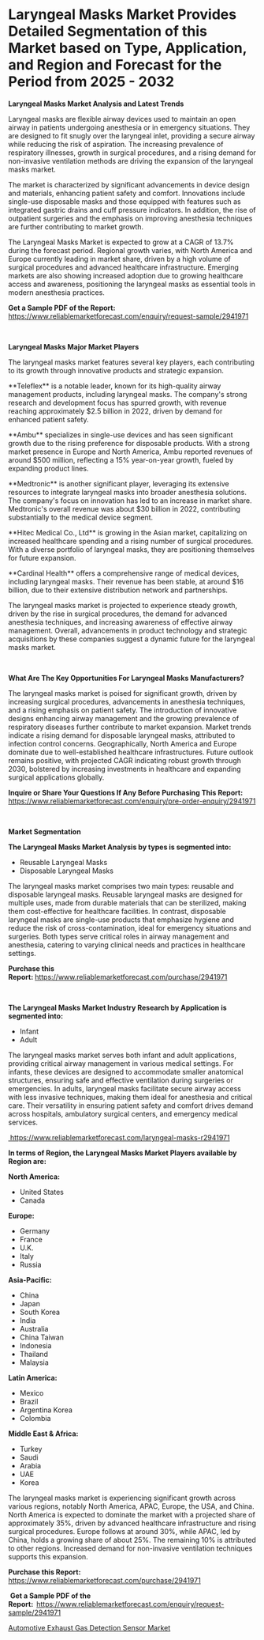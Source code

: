 <p><h1>Laryngeal Masks Market Provides Detailed Segmentation of this Market based on Type, Application, and Region and Forecast for the Period from 2025 - 2032</h1></p><p><strong>Laryngeal Masks Market Analysis and Latest Trends</strong></p>
<p><p>Laryngeal masks are flexible airway devices used to maintain an open airway in patients undergoing anesthesia or in emergency situations. They are designed to fit snugly over the laryngeal inlet, providing a secure airway while reducing the risk of aspiration. The increasing prevalence of respiratory illnesses, growth in surgical procedures, and a rising demand for non-invasive ventilation methods are driving the expansion of the laryngeal masks market.</p><p>The market is characterized by significant advancements in device design and materials, enhancing patient safety and comfort. Innovations include single-use disposable masks and those equipped with features such as integrated gastric drains and cuff pressure indicators. In addition, the rise of outpatient surgeries and the emphasis on improving anesthesia techniques are further contributing to market growth.</p><p>The Laryngeal Masks Market is expected to grow at a CAGR of 13.7% during the forecast period. Regional growth varies, with North America and Europe currently leading in market share, driven by a high volume of surgical procedures and advanced healthcare infrastructure. Emerging markets are also showing increased adoption due to growing healthcare access and awareness, positioning the laryngeal masks as essential tools in modern anesthesia practices.</p></p>
<p><strong>Get a Sample PDF of the Report:&nbsp;</strong> <a href="https://www.reliablemarketforecast.com/enquiry/request-sample/2941971?utm_campaign=2450&utm_medium=2&utm_source=Github&utm_content=ia&utm_term=15032025&utm_id=laryngeal-masks">https://www.reliablemarketforecast.com/enquiry/request-sample/2941971</a></p>
<p>&nbsp;</p>
<p><strong>Laryngeal Masks Major Market Players</strong></p>
<p><p>The laryngeal masks market features several key players, each contributing to its growth through innovative products and strategic expansion.</p><p>**Teleflex** is a notable leader, known for its high-quality airway management products, including laryngeal masks. The company's strong research and development focus has spurred growth, with revenue reaching approximately $2.5 billion in 2022, driven by demand for enhanced patient safety.</p><p>**Ambu** specializes in single-use devices and has seen significant growth due to the rising preference for disposable products. With a strong market presence in Europe and North America, Ambu reported revenues of around $500 million, reflecting a 15% year-on-year growth, fueled by expanding product lines.</p><p>**Medtronic** is another significant player, leveraging its extensive resources to integrate laryngeal masks into broader anesthesia solutions. The company's focus on innovation has led to an increase in market share. Medtronic's overall revenue was about $30 billion in 2022, contributing substantially to the medical device segment.</p><p>**Hitec Medical Co., Ltd** is growing in the Asian market, capitalizing on increased healthcare spending and a rising number of surgical procedures. With a diverse portfolio of laryngeal masks, they are positioning themselves for future expansion.</p><p>**Cardinal Health** offers a comprehensive range of medical devices, including laryngeal masks. Their revenue has been stable, at around $16 billion, due to their extensive distribution network and partnerships.</p><p>The laryngeal masks market is projected to experience steady growth, driven by the rise in surgical procedures, the demand for advanced anesthesia techniques, and increasing awareness of effective airway management. Overall, advancements in product technology and strategic acquisitions by these companies suggest a dynamic future for the laryngeal masks market.</p></p>
<p>&nbsp;</p>
<p><strong>What Are The Key Opportunities For Laryngeal Masks Manufacturers?</strong></p>
<p><p>The laryngeal masks market is poised for significant growth, driven by increasing surgical procedures, advancements in anesthesia techniques, and a rising emphasis on patient safety. The introduction of innovative designs enhancing airway management and the growing prevalence of respiratory diseases further contribute to market expansion. Market trends indicate a rising demand for disposable laryngeal masks, attributed to infection control concerns. Geographically, North America and Europe dominate due to well-established healthcare infrastructures. Future outlook remains positive, with projected CAGR indicating robust growth through 2030, bolstered by increasing investments in healthcare and expanding surgical applications globally.</p></p>
<p><strong>Inquire or Share Your Questions If Any Before Purchasing This Report:</strong> <a href="https://www.reliablemarketforecast.com/enquiry/pre-order-enquiry/2941971?utm_campaign=2450&utm_medium=2&utm_source=Github&utm_content=ia&utm_term=15032025&utm_id=laryngeal-masks">https://www.reliablemarketforecast.com/enquiry/pre-order-enquiry/2941971</a></p>
<p>&nbsp;</p>
<p><strong>Market Segmentation</strong></p>
<p><strong>The Laryngeal Masks Market Analysis by types is segmented into:</strong></p>
<p><ul><li>Reusable Laryngeal Masks</li><li>Disposable Laryngeal Masks</li></ul></p>
<p><p>The laryngeal masks market comprises two main types: reusable and disposable laryngeal masks. Reusable laryngeal masks are designed for multiple uses, made from durable materials that can be sterilized, making them cost-effective for healthcare facilities. In contrast, disposable laryngeal masks are single-use products that emphasize hygiene and reduce the risk of cross-contamination, ideal for emergency situations and surgeries. Both types serve critical roles in airway management and anesthesia, catering to varying clinical needs and practices in healthcare settings.</p></p>
<p><strong>Purchase this Report:&nbsp;</strong><a href="https://www.reliablemarketforecast.com/purchase/2941971?utm_campaign=2450&utm_medium=2&utm_source=Github&utm_content=ia&utm_term=15032025&utm_id=laryngeal-masks">https://www.reliablemarketforecast.com/purchase/2941971</a></p>
<p>&nbsp;</p>
<p><strong>The Laryngeal Masks Market Industry Research by Application is segmented into:</strong></p>
<p><ul><li>Infant</li><li>Adult</li></ul></p>
<p><p>The laryngeal masks market serves both infant and adult applications, providing critical airway management in various medical settings. For infants, these devices are designed to accommodate smaller anatomical structures, ensuring safe and effective ventilation during surgeries or emergencies. In adults, laryngeal masks facilitate secure airway access with less invasive techniques, making them ideal for anesthesia and critical care. Their versatility in ensuring patient safety and comfort drives demand across hospitals, ambulatory surgical centers, and emergency medical services.</p></p>
<p><a href="https://www.reliablemarketforecast.com/laryngeal-masks-r2941971?utm_campaign=2450&utm_medium=2&utm_source=Github&utm_content=ia&utm_term=15032025&utm_id=laryngeal-masks">&nbsp;https://www.reliablemarketforecast.com/laryngeal-masks-r2941971</a></p>
<p><strong>In terms of Region, the Laryngeal Masks Market Players available by Region are:</strong></p>
<p>
    <p> <strong> North America: </strong>
        <ul>
            <li>United States</li>
            <li>Canada</li>
        </ul>
        </p> 
    <p> <strong> Europe: </strong>
        <ul>
            <li>Germany</li>
            <li>France</li>
            <li>U.K.</li>
            <li>Italy</li>
            <li>Russia</li>
        </ul>
        </p> 
    <p> <strong> Asia-Pacific: </strong>
        <ul>
            <li>China</li>
            <li>Japan</li>
            <li>South Korea</li>
            <li>India</li>
            <li>Australia</li>
            <li>China Taiwan</li>
            <li>Indonesia</li>
            <li>Thailand</li>
            <li>Malaysia</li>
        </ul>
        </p> 
    <p> <strong> Latin America: </strong>
        <ul>
            <li>Mexico</li>
            <li>Brazil</li>
            <li>Argentina Korea</li>
            <li>Colombia</li>
        </ul>
        </p> 
    <p> <strong> Middle East & Africa: </strong>
        <ul>
            <li>Turkey</li>
            <li>Saudi</li>
            <li>Arabia</li>
            <li>UAE</li>
            <li>Korea</li>
        </ul>
    </p>
    </p>
<p><p>The laryngeal masks market is experiencing significant growth across various regions, notably North America, APAC, Europe, the USA, and China. North America is expected to dominate the market with a projected share of approximately 35%, driven by advanced healthcare infrastructure and rising surgical procedures. Europe follows at around 30%, while APAC, led by China, holds a growing share of about 25%. The remaining 10% is attributed to other regions. Increased demand for non-invasive ventilation techniques supports this expansion.</p></p>
<p><strong>Purchase this Report: </strong><a href="https://www.reliablemarketforecast.com/purchase/2941971?utm_campaign=2450&utm_medium=2&utm_source=Github&utm_content=ia&utm_term=15032025&utm_id=laryngeal-masks">https://www.reliablemarketforecast.com/purchase/2941971</a></p>
<p>&nbsp;<strong>Get a Sample PDF of the Report:&nbsp;&nbsp;</strong><a href="https://www.reliablemarketforecast.com/enquiry/request-sample/2941971?utm_campaign=2450&utm_medium=2&utm_source=Github&utm_content=ia&utm_term=15032025&utm_id=laryngeal-masks">https://www.reliablemarketforecast.com/enquiry/request-sample/2941971</a></p>
<p><strong></strong></p>
<p><p><a href="https://github.com/boitafbg/Market-Research-Report-List-1/blob/main/automotive-exhaust-gas-detection-sensor-market.md?utm_campaign=2450&utm_medium=2&utm_source=Github&utm_content=ia&utm_term=15032025&utm_id=laryngeal-masks">Automotive Exhaust Gas Detection Sensor Market</a></p></p>